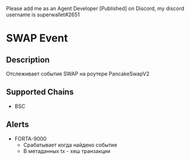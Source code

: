 Please add me as an Agent Developer [Published] on Discord, my discord username is superwallet#2651


# SWAP Event

## Description
Отслеживает события SWAP на роутере PancakeSwapV2

## Supported Chains

- BSC

## Alerts


- FORTA-9000
  - Срабатывает когда найдено событие  
  - В метаданных tx - хеш транзакции


